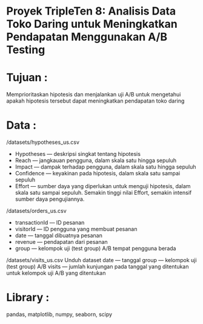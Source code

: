 # Proyek TripleTen 8:  Analisis Data Toko Daring untuk Meningkatkan Pendapatan Menggunakan A/B Testing

# Tujuan :

Memprioritaskan hipotesis dan menjalankan uji A/B untuk mengetahui apakah hipotesis tersebut dapat meningkatkan pendapatan toko daring

# Data :

/datasets/hypotheses_us.csv
- Hypotheses — deskripsi singkat tentang hipotesis
- Reach — jangkauan pengguna, dalam skala satu hingga sepuluh
- Impact — dampak terhadap pengguna, dalam skala satu hingga sepuluh
- Confidence — keyakinan pada hipotesis, dalam skala satu sampai sepuluh
- Effort — sumber daya yang diperlukan untuk menguji hipotesis, dalam skala satu sampai sepuluh. Semakin tinggi nilai Effort, semakin intensif sumber daya pengujiannya.

/datasets/orders_us.csv
- transactionId — ID pesanan
- visitorId — ID pengguna yang membuat pesanan
- date — tanggal dibuatnya pesanan
- revenue — pendapatan dari pesanan
- group — kelompok uji (test group) A/B tempat pengguna berada
  
/datasets/visits_us.csv Unduh dataset
date — tanggal
group — kelompok uji (test group) A/B
visits — jumlah kunjungan pada tanggal yang ditentukan untuk kelompok uji A/B yang ditentukan

# Library : 

pandas, matplotlib, numpy, seaborn, scipy

